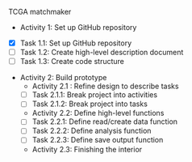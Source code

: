 TCGA matchmaker
- Activity 1: Set up GitHub repository
- [X] Task 1.1: Set up GitHub repository
- [ ] Task 1.2: Create high-level description document
- [ ] Task 1.3: Create code structure
- Activity 2: Build prototype
  - Activity 2.1 : Refine design to describe tasks
  - [ ] Task 2.1.1: Break project into activities
  - [ ] Task 2.1.2: Break project into tasks
  -  Activity 2.2: Define high-level functions
  - [ ] Task 2.2.1: Define read/create data function
  - [ ] Task 2.2.2: Define analysis function
  - [ ] Task 2.2.3: Define save output function
  - Activity 2.3: Finishing the interior
